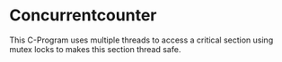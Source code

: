 # Concurrentcounter

This C-Program uses multiple threads to access a critical section using mutex locks to makes this section thread safe.
